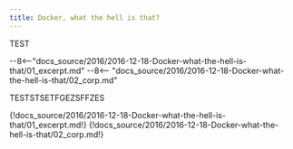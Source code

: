 ```yaml
---
title: Docker, what the hell is that?
---
```


TEST

--8<--​ "docs_source/2016/2016-12-18-Docker-what-the-hell-is-that/01_excerpt.md" 
--8<-- "docs_source/2016/2016-12-18-Docker-what-the-hell-is-that/02_corp.md" 


TESTSTSETFGEZSFFZES

{!docs_source/2016/2016-12-18-Docker-what-the-hell-is-that/01_excerpt.md!}
{!docs_source/2016/2016-12-18-Docker-what-the-hell-is-that/02_corp.md!}